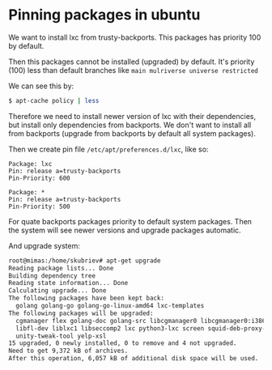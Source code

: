 # Pinning packages in ubuntu

We want to install lxc from trusty-backports. This packages has priority 100 by default.

Then this packages cannot be installed (upgraded) by default.
It's priority (100) less than default branches like `main mulriverse universe restricted`

We can see this by:

```bash
$ apt-cache policy | less
```

Therefore we need to install newer version of lxc with their dependencies, but install only dependencies from backports.
We don't want to install all from backports (upgrade from backports by default all system packages).

Then we create pin file `/etc/apt/preferences.d/lxc`, like so:

```
Package: lxc
Pin: release a=trusty-backports
Pin-Priority: 600

Package: *
Pin: release a=trusty-backports
Pin-Priority: 500
```

For quate backports packages priority to default system packages.
Then the system will see newer versions and upgrade packages automatic.

And upgrade system:

```bash
root@mimas:/home/skubriev# apt-get upgrade 
Reading package lists... Done
Building dependency tree       
Reading state information... Done
Calculating upgrade... Done
The following packages have been kept back:
  golang golang-go golang-go-linux-amd64 lxc-templates
The following packages will be upgraded:
  cgmanager flex golang-doc golang-src libcgmanager0 libcgmanager0:i386
  libfl-dev liblxc1 libseccomp2 lxc python3-lxc screen squid-deb-proxy-client
  unity-tweak-tool yelp-xsl
15 upgraded, 0 newly installed, 0 to remove and 4 not upgraded.
Need to get 9,372 kB of archives.
After this operation, 6,057 kB of additional disk space will be used.
```
